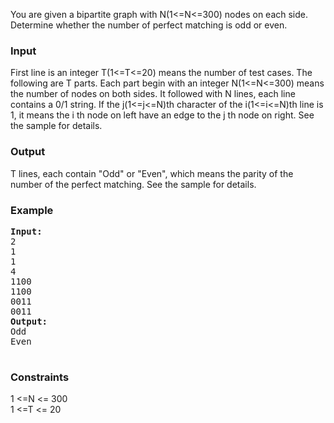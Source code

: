 <p>You are given a bipartite graph with N(1&lt;=N&lt;=300) nodes on each side.         Determine whether the number of perfect matching is odd or even.</p>
<h3>Input</h3>
<p>First line is an integer T(1&lt;=T&lt;=20) means the number of test  cases. 	The following are T parts. 	Each part begin with an integer N(1&lt;=N&lt;=300) means the number of  nodes on both sides. 	It followed with N lines, each line contains a 0/1 string. 	If the j(1&lt;=j&lt;=N)th character of the i(1&lt;=i&lt;=N)th line is  1, it means the i th node on left have an edge to the j th node on  right. 	See the sample for details.</p>
<h3>Output</h3>
<p>T lines, each contain "Odd" or "Even", which means the parity of the number of the perfect matching. 	See the sample for details.</p>
<h3>Example</h3>
<pre><strong>Input:</strong><br>2   <br>1<br>1<br>4<br>1100<br>1100<br>0011<br>0011<br><strong>Output:</strong>
Odd<br>Even<br><br></pre>
<h3>Constraints</h3>
<p>1 &lt;=N &lt;= 300<br>1 &lt;=T &lt;= 20</p>